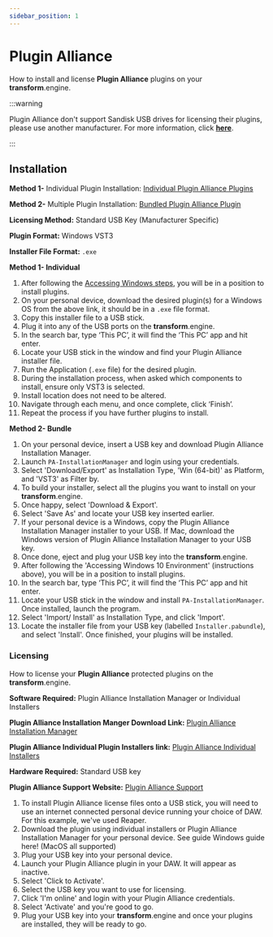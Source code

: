 ```yaml
---
sidebar_position: 1
---
```


# Plugin Alliance

How to install and license **Plugin Alliance** plugins on your **transform**.engine.

:::warning

Plugin Alliance don't support Sandisk USB drives for licensing their plugins, please use another manufacturer. For more information, click [**here**](https://support.plugin-alliance.com/hc/en-us/articles/9760037618589-Why-does-the-machine-ID-of-my-USB-drive-keep-changing).

:::

## Installation

**Method 1-** Individual Plugin Installation: [Individual Plugin Alliance Plugins](https://www.plugin-alliance.com/en/products.html)

**Method 2-** Multiple Plugin Installation: [Bundled Plugin Alliance Plugin](https://www.plugin-alliance.com/en/installation-manager.html)

**Licensing Method:** Standard USB Key (Manufacturer Specific)

**Plugin Format:** Windows VST3

**Installer File Format:** `.exe`

**Method 1- Individual**

1. After following the [Accessing Windows steps](../installation.md#accessing-the-plugin-host-to-install-plugins), you will be in a position to install plugins.
2. On your personal device, download the desired plugin(s) for a Windows OS from the above link, it should be in a `.exe` file format.
3. Copy this installer file to a USB stick.
4. Plug it into any of the USB ports on the **transform**.engine.
5. In the search bar, type ‘This PC’, it will find the ‘This PC’ app and hit enter.
6. Locate your USB stick in the window and find your Plugin Alliance installer file.
7. Run the Application (`.exe` file) for the desired plugin.
8. During the installation process, when asked which components to install, ensure only VST3 is selected.
9. Install location does not need to be altered.
10. Navigate through each menu, and once complete, click ‘Finish’.
11. Repeat the process if you have further plugins to install.

**Method 2- Bundle**

1. On your personal device, insert a USB key and download Plugin Alliance Installation Manager.
2. Launch `PA-InstallationManager` and login using your credentials.
3. Select 'Download/Export' as Installation Type, 'Win (64-bit)' as Platform, and 'VST3' as Filter by.
4. To build your installer, select all the plugins you want to install on your **transform**.engine.
5. Once happy, select 'Download & Export'.
6. Select 'Save As' and locate your USB key inserted earlier.
7. If your personal device is a Windows, copy the Plugin Alliance Installation Manager installer to your USB. If Mac, download the Windows version of Plugin Alliance Installation Manager to your USB key.
8. Once done, eject and plug your USB key into the **transform**.engine.
9. After following the 'Accessing Windows 10 Environment' (instructions above), you will be in a position to install plugins.
10. In the search bar, type ‘This PC’, it will find the ‘This PC’ app and hit enter.
11. Locate your USB stick in the window and install `PA-InstallationManager`. Once installed, launch the program.
12. Select 'Import/ Install' as Installation Type, and click 'Import'.
13. Locate the installer file from your USB key (labelled `Installer.pabundle`), and select 'Install'. Once finished, your plugins will be installed.

### Licensing

How to license your **Plugin Alliance** protected plugins on the **transform**.engine.

**Software Required:** Plugin Alliance Installation Manager or Individual Installers

**Plugin Alliance Installation Manger Download Link:** [Plugin Alliance Installation Manager](https://www.plugin-alliance.com/en/installation-manager.html)

**Plugin Alliance Individual Plugin Installers link:** [Plugin Alliance Individual Installers](https://www.plugin-alliance.com/en/products.html)

**Hardware Required:** Standard USB key

**Plugin Alliance Support Website:** [Plugin Alliance Support](https://support.plugin-alliance.com/hc/en-us)

1. To install Plugin Alliance license files onto a USB stick, you will need to use an internet connected personal device running your choice of DAW. For this example, we've used Reaper.
2. Download the plugin using individual installers or Plugin Alliance Installation Manager for your personal device. See guide Windows guide here! (MacOS all supported)
3. Plug your USB key into your personal device.
4. Launch your Plugin Alliance plugin in your DAW. It will appear as inactive.
5. Select 'Click to Activate'.
6. Select the USB key you want to use for licensing.
7. Click 'I'm online' and login with your Plugin Alliance credentials.
8. Select 'Activate' and you're good to go.
9. Plug your USB key into your **transform**.engine and once your plugins are installed, they will be ready to go.
